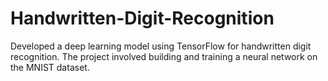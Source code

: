 # Handwritten-Digit-Recognition
Developed a deep learning model using TensorFlow for handwritten digit recognition. The project involved building and training a neural network on the MNIST dataset.

